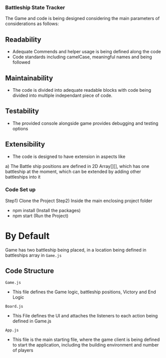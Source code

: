 ### Battleship State Tracker

The Game and code is being designed considering the main parameters of considerations as follows:

## Readability

- Adequate Commends and helper usage is being defined along the code
- Code standards including camelCase, meaningful names and being followed 

## Maintainability

- The code is divided into adequate readable blocks with code being divided into multiple independant piece of code.

## Testability

- The provided console alongside game provides debugging and testing options

## Extensibility

- The code is designed to have extension in aspects like

a) The Battle ship positions are defined in 2D Array[][], which has one battleship at the moment, which can be extended by adding other battleships into it


### Code Set up

Step1) Clone the Project
Step2) Inside the main enclosing project folder

- npm install (Install the packages)
- npm start (Run the Project)

# By Default

Game has two battleship being placed, in a location being defined in battleships array in `Game.js`

## Code Structure

`Game.js`
- This file defines the Game logic, battleship positions, Victory and End Logic

`Board.js`
- This File defines the UI and attaches the listeners to each action being defined in Game.js

`App.js`
- This file is the main starting file, where the game client is being defined to start the application, including the building environment and number of players
